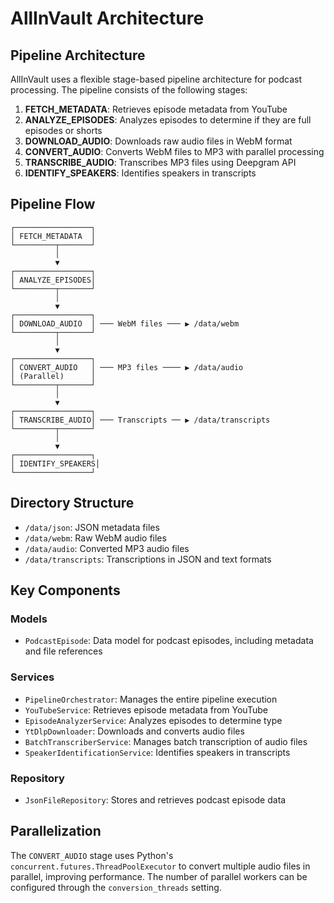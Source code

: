 # AllInVault Architecture

## Pipeline Architecture

AllInVault uses a flexible stage-based pipeline architecture for podcast processing. The pipeline consists of the following stages:

1. **FETCH_METADATA**: Retrieves episode metadata from YouTube
2. **ANALYZE_EPISODES**: Analyzes episodes to determine if they are full episodes or shorts
3. **DOWNLOAD_AUDIO**: Downloads raw audio files in WebM format
4. **CONVERT_AUDIO**: Converts WebM files to MP3 with parallel processing
5. **TRANSCRIBE_AUDIO**: Transcribes MP3 files using Deepgram API
6. **IDENTIFY_SPEAKERS**: Identifies speakers in transcripts

## Pipeline Flow

```
┌─────────────────┐
│ FETCH_METADATA  │
└─────────┬───────┘
          │
          ▼
┌─────────────────┐
│ ANALYZE_EPISODES│
└─────────┬───────┘
          │
          ▼
┌─────────────────┐
│ DOWNLOAD_AUDIO  │ ─── WebM files ─── ▶ /data/webm
└─────────┬───────┘
          │
          ▼
┌─────────────────┐
│ CONVERT_AUDIO   │ ─── MP3 files ──── ▶ /data/audio
│ (Parallel)      │
└─────────┬───────┘
          │
          ▼
┌─────────────────┐
│ TRANSCRIBE_AUDIO│ ─── Transcripts ── ▶ /data/transcripts
└─────────┬───────┘
          │
          ▼
┌─────────────────┐
│ IDENTIFY_SPEAKERS│
└─────────────────┘
```

## Directory Structure

- `/data/json`: JSON metadata files
- `/data/webm`: Raw WebM audio files
- `/data/audio`: Converted MP3 audio files
- `/data/transcripts`: Transcriptions in JSON and text formats

## Key Components

### Models
- `PodcastEpisode`: Data model for podcast episodes, including metadata and file references

### Services
- `PipelineOrchestrator`: Manages the entire pipeline execution
- `YouTubeService`: Retrieves episode metadata from YouTube
- `EpisodeAnalyzerService`: Analyzes episodes to determine type
- `YtDlpDownloader`: Downloads and converts audio files
- `BatchTranscriberService`: Manages batch transcription of audio files
- `SpeakerIdentificationService`: Identifies speakers in transcripts

### Repository
- `JsonFileRepository`: Stores and retrieves podcast episode data

## Parallelization

The `CONVERT_AUDIO` stage uses Python's `concurrent.futures.ThreadPoolExecutor` to convert multiple audio files in parallel, improving performance. The number of parallel workers can be configured through the `conversion_threads` setting.